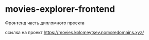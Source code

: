 # movies-explorer-frontend

Фронтенд часть дипломного проекта

ссылка на проект     https://movies.kolomeytsev.nomoredomains.xyz/
